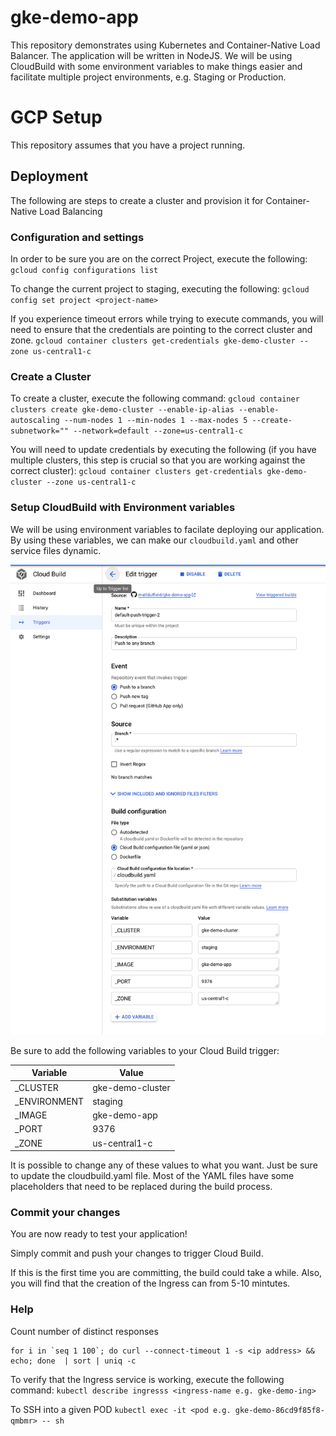 # gke-demo-app
This repository demonstrates using Kubernetes and Container-Native Load Balancer. The application will be written in NodeJS. We will be using CloudBuild with some environment variables to make things easier and facilitate multiple project environments, e.g. Staging or Production.

# GCP Setup
This repository assumes that you have a project running.


## Deployment
The following are steps to create a cluster and provision it for Container-Native Load Balancing

### Configuration and settings

In order to be sure you are on the correct Project, execute the following:
`gcloud config configurations list`

To change the current project to staging, executing the following:
`gcloud config set project <project-name>`

If you experience timeout errors while trying to execute commands, you will need to ensure that the credentials are pointing to the correct cluster and zone.
`gcloud container clusters get-credentials gke-demo-cluster --zone us-central1-c`

### Create a Cluster

To create a cluster, execute the following command:
`gcloud container clusters create gke-demo-cluster --enable-ip-alias --enable-autoscaling --num-nodes 1 --min-nodes 1 --max-nodes 5 --create-subnetwork="" --network=default --zone=us-central1-c`

You will need to update credentials by executing the following (if you have multiple clusters, this step is crucial so that you are working against the correct cluster):
`gcloud container clusters get-credentials gke-demo-cluster --zone us-central1-c`

### Setup CloudBuild with Environment variables
We will be using environment variables to facilate deploying our application. By using these variables, we can make our `cloudbuild.yaml` and other service files dynamic.

![CloudBuild Image 1](docs/cloudbuild.png)

Be sure to add the following variables to your Cloud Build trigger:

Variable     | Value
---          | ---
_CLUSTER     | gke-demo-cluster
_ENVIRONMENT | staging
_IMAGE       | gke-demo-app
_PORT        | 9376
_ZONE        | us-central1-c


It is possible to change any of these values to what you want. Just be sure to update the cloudbuild.yaml file. Most of the YAML files have some placeholders that need to be replaced during the build process.

### Commit your changes
You are now ready to test your application! 

Simply commit and push your changes to trigger Cloud Build.

If this is the first time you are committing, the build could take a while. Also, you will find that the creation of the Ingress can from 5-10 mintutes.

### Help

Count number of distinct responses
```
for i in `seq 1 100`; do curl --connect-timeout 1 -s <ip address> && echo; done  | sort | uniq -c
```

To verify that the Ingress service is working, execute the following command:
`kubectl describe ingresss <ingress-name e.g. gke-demo-ing>`

To SSH into a given POD
`kubectl exec -it <pod e.g. gke-demo-86cd9f85f8-qmbmr> -- sh`

